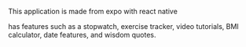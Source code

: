 
This application is made from expo 
with react native

has features such as a stopwatch, exercise tracker, video tutorials, BMI calculator, 
date features, and wisdom quotes.




